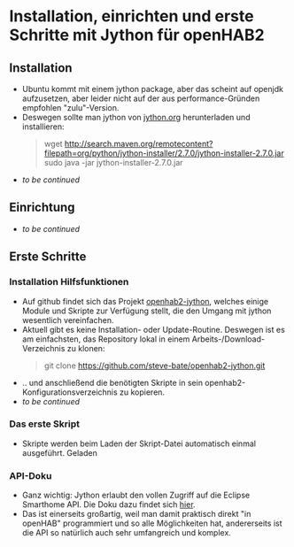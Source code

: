 # Installation, einrichten und erste Schritte mit Jython für openHAB2

## Installation

* Ubuntu kommt mit einem jython package, aber das scheint auf openjdk aufzusetzen, aber leider nicht auf der aus performance-Gründen empfohlen "zulu"-Version.
* Deswegen sollte man jython von [jython.org](http://www.jython.org/downloads.html) herunterladen und installieren:
  > wget http://search.maven.org/remotecontent?filepath=org/python/jython-installer/2.7.0/jython-installer-2.7.0.jar
  > sudo java -jar jython-installer-2.7.0.jar   
* _to be continued_

## Einrichtung

* _to be continued_

## Erste Schritte

### Installation Hilfsfunktionen

* Auf github findet sich das Projekt [openhab2-jython](https://github.com/steve-bate/openhab2-jython), welches einige Module und Skripte zur Verfügung stellt, die den Umgang mit jython wesentlich vereinfachen.
* Aktuell gibt es keine Installation- oder Update-Routine. Deswegen ist es am einfachsten, das Repository lokal in einem Arbeits-/Download-Verzeichnis zu klonen:
  > git clone https://github.com/steve-bate/openhab2-jython.git
* .. und anschließend die benötigten Skripte in sein openhab2-Konfigurationsverzeichnis zu kopieren.
* _to be continued_

### Das erste Skript

* Skripte werden beim Laden der Skript-Datei automatisch einmal ausgeführt. Geladen 

### API-Doku

* Ganz wichtig: Jython erlaubt den vollen Zugriff auf die Eclipse Smarthome API. Die Doku dazu findet sich [hier](http://www.eclipse.org/smarthome/documentation/javadoc/index.html).
* Das ist einerseits großartig, weil man damit praktisch direkt "in openHAB" programmiert und so alle Möglichkeiten hat, andererseits ist die API so natürlich auch sehr umfangreich und komplex.
